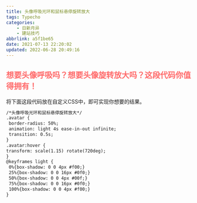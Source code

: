```yaml
---
title: 头像呼吸光环和鼠标悬停旋转放大
tags: Typecho
categories: 
    - 日新月异
    - 建站技巧
abbrlink: a5f1be65
date: 2021-07-13 22:20:02
updated: 2022-06-28 20:49:16
---
```


## <div style="color:#ff6c6c;">想要头像呼吸吗？想要头像旋转放大吗？这段代码你值得拥有！</div>

将下面这段代码放在自定义CSS中，即可实现你想要的结果。

```html
/*头像呼吸光环和鼠标悬停旋转放大*/
.avatar {
 border-radius: 50%;
 animation: light 4s ease-in-out infinite;
 transition: 0.5s;
}
.avatar:hover {
transform: scale(1.15) rotate(720deg);
}
@keyframes light {
 0%{box-shadow: 0 0 4px #f00;}
 25%{box-shadow: 0 0 16px #0f0;} 
 50%{box-shadow: 0 0 4px #00f;}
 75%{box-shadow: 0 0 16px #0f0;} 
 100%{box-shadow: 0 0 4px #f00;}
}
```